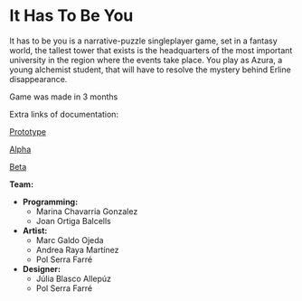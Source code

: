 # It Has To Be You
It has to be you is a narrative-puzzle singleplayer game, set in a fantasy world, the tallest tower that exists is the headquarters of the most important university in the region where the events take place. You play as Azura, a young alchemist student, that will have to resolve the mystery behind Erline disappearance.

Game was made in 3 months

Extra links of documentation:

[Prototype](https://www.youtube.com/watch?v=bjLBX1HoCGU&)

[Alpha](https://www.youtube.com/watch?v=OTp4gB4HM-s)

[Beta](https://www.youtube.com/watch?v=pACD8Rn3Wew)

**Team:**
- **Programming:**
  - Marina Chavarria Gonzalez
  - Joan Ortiga Balcells
- **Artist:**
  - Marc Galdo Ojeda
  - Andrea Raya Martínez
  - Pol Serra Farré
- **Designer:**
  - Júlia Blasco Allepúz
  - Pol Serra Farré
